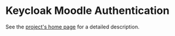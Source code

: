 Keycloak Moodle Authentication
==============================

See the [project's home page](https://jgrapes.org/keycloak-moodle-auth) for a
detailed description.
